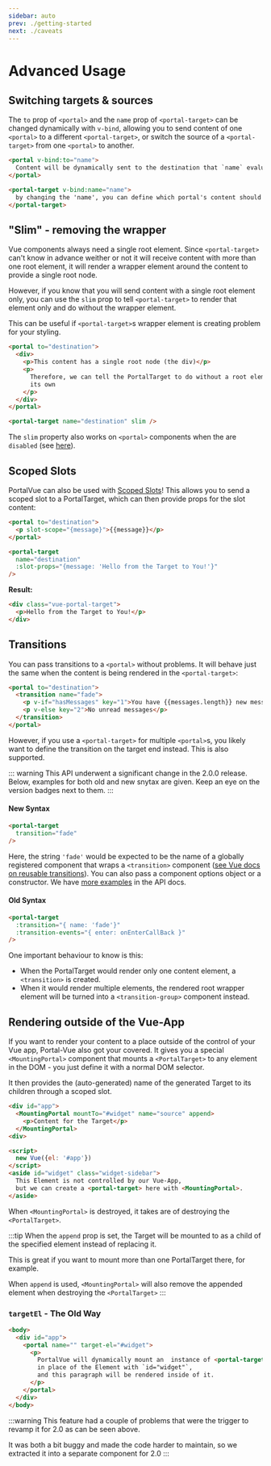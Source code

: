 ```yaml
---
sidebar: auto
prev: ./getting-started
next: ./caveats
---
```


# Advanced Usage

## Switching targets & sources

The `to` prop of `<portal>` and the `name` prop of `<portal-target>` can be changed dynamically with `v-bind`, allowing you to send content of one `<portal>` to a different `<portal-target>`, or switch the source of a `<portal-target>` from one `<portal>` to another.

<!-- prettier-ignore -->
```html
<portal v-bind:to="name">
  Content will be dynamically sent to the destination that `name` evaluates to
</portal>

<portal-target v-bind:name="name">
  by changing the 'name', you can define which portal's content should be shown.
</portal-target>
```

## "Slim" - removing the wrapper

Vue components always need a single root element. Since `<portal-target>` can't know in advance weither or not it will receive content with more than one root element, it will render a wrapper element around the content to provide a single root node.

However, if you know that you will send content with a single root element only, you can use the `slim` prop to tell `<portal-target>` to render that element only and do without the wrapper element.

This can be useful if `<portal-target>`s wrapper element is creating problem for your styling.

<!-- prettier-ignore -->
```html
<portal to="destination">
  <div>
    <p>This content has a single root node (the div)</p>
    <p>
      Therefore, we can tell the PortalTarget to do without a root element of
      its own
    </p>
  </div>
</portal>

<portal-target name="destination" slim />
```

The `slim` property also works on `<portal>` components when the are `disabled` (see [here](../api/portal.md#slim)).

## Scoped Slots <Badge text="1.3.0+" />

PortalVue can also be used with [Scoped Slots](https://vuejs.org/v2/guide/components.html#Scoped-Slots)! This allows you to send a scoped slot to a PortalTarget, which can then provide props for the slot content:

<!-- prettier-ignore -->
```html
<portal to="destination">
  <p slot-scope="{message}">{{message}}</p>
</portal>

<portal-target
  name="destination"
  :slot-props="{message: 'Hello from the Target to You!'}"
/>
```

**Result:**

<!-- prettier-ignore -->
```html
<div class="vue-portal-target">
  <p>Hello from the Target to You!</p>
</div>
```

## Transitions <Badge text="1.2.0+"/>

You can pass transitions to a `<portal>` without problems. It will behave just the same when the content is being rendered in the `<portal-target>`:

<!-- prettier-ignore -->
```html
<portal to="destination">
  <transition name="fade">
    <p v-if="hasMessages" key="1">You have {{messages.length}} new messages</p>
    <p v-else key="2">No unread messages</p>
  </transition>
</portal>
```

However, if you use a `<portal-target>` for multiple `<portal>`s, you likely want to define the transition on the target end instead. This is also supported.

::: warning
This API underwent a significant change in the 2.0.0 release. Below, examples for both old and new snytax are given. Keep an eye on the version badges next to them.
:::

#### New Syntax <Badge text="2.0.0+" />

<!-- prettier-ignore -->
```html
<portal-target
  transition="fade"
/>
```

Here, the string `'fade'` would be expected to be the name of a globally registered component that wraps a `<transition>` component ([see Vue docs on reusable transitions](https://vuejs.org/v2/guide/transitions.html#Reusable-Transitions)). You can also pass a component options object or a constructor. We have [more examples](../api/portal-target.md#transition) in the API docs.

#### Old Syntax <Badge text=">=1.2 <2.0" type="warning" />

<!-- prettier-ignore -->
```html
<portal-target
  :transition="{ name: 'fade'}"
  :transition-events="{ enter: onEnterCallBack }"
/>
```

One important behaviour to know is this:

- When the PortalTarget would render only one content element, a `<transition>` is created.
- When it would render multiple elements, the rendered root wrapper element will be turned into a `<transition-group>` component instead.

## Rendering outside of the Vue-App <Badge text="2.0.0+"/>

If you want to render your content to a place outside of the control of your Vue app, Portal-Vue also got your covered. It gives you a special `<MountingPortal>` component that mounts a `<PortalTarget>` to any element in the DOM - you just define it with a normal DOM selector.

It then provides the (auto-generated) name of the generated Target to its children through a scoped slot.

<!-- prettier-ignore -->
```html
<div id="app">
  <MountingPortal mountTo="#widget" name="source" append>
    <p>Content for the Target</p>
  </MountingPortal>
<div>

<script>
  new Vue({el: '#app'})
</script>
<aside id="widget" class="widget-sidebar">
  This Element is not controlled by our Vue-App,
  but we can create a <portal-target> here with <MountingPortal>.
</aside>
```

When `<MountingPortal>` is destroyed, it takes are of destroying the `<PortalTarget>`.

:::tip
When the `append` prop is set, the Target will be mounted to as a child of the specified element instead of replacing it.

This is great if you want to mount more than one PortalTarget there, for example.

When `append` is used, `<MountingPortal>` will also remove the appended element when destroying the `<PortalTarget>`
:::

### `targetEl` - The Old Way <Badge type="warning" text="1.* only"/>

<!-- prettier-ignore -->
```html {3}
<body>
  <div id="app">
    <portal name="" target-el="#widget">
      <p>
        PortalVue will dynamically mount an  instance of <portal-target>
        in place of the Element with `id="widget"`,
        and this paragraph will be rendered inside of it.
      </p>
    </portal>
  </div>
</body>
```

:::warning
This feature had a couple of problems that were the trigger to revamp it for 2.0 as can be seen above.

It was both a bit buggy and made the code harder to maintain, so we extracted it into a separate component for 2.0
:::
